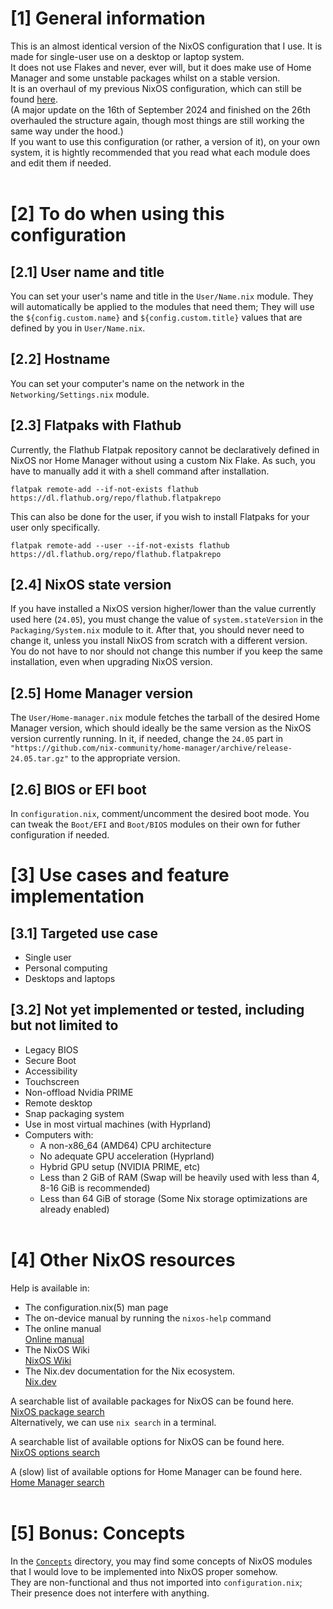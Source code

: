 # [1] General information
This is an almost identical version of the NixOS configuration that I use. It is made for single-user use on a desktop or laptop system. \
It does not use Flakes and never, ever will, but it does make use of Home Manager and some unstable packages whilst on a stable version. \
It is an overhaul of my previous NixOS configuration, which can still be found [here](https://github.com/Atemo-C/OLD-NixOS-Configuration). \
(A major update on the 16th of September 2024 and finished on the 26th overhauled the structure again, though most things are still working the same way under the hood.) \
If you want to use this configuration (or rather, a version of it), on your own system, it is hightly recommended that you read what each module does and edit them if needed. \
&nbsp;
# [2] To do when using this configuration

## [2.1] User name and title
You can set your user's name and title in the `User/Name.nix` module. They will automatically be applied to the modules that need them; They will use the `${config.custom.name}` and `${config.custom.title}` values that are defined by you in `User/Name.nix`.

## [2.2] Hostname
You can set your computer's name on the network in the `Networking/Settings.nix` module.

## [2.3] Flatpaks with Flathub
Currently, the Flathub Flatpak repository cannot be declaratively defined in NixOS nor Home Manager without using a custom Nix Flake. As such, you have to manually add it with a shell command after installation.
```shell
flatpak remote-add --if-not-exists flathub https://dl.flathub.org/repo/flathub.flatpakrepo
```
This can also be done for the user, if you wish to install Flatpaks for your user only specifically.
```shell
flatpak remote-add --user --if-not-exists flathub https://dl.flathub.org/repo/flathub.flatpakrepo
```

## [2.4] NixOS state version
If you have installed a NixOS version higher/lower than the value currently used here (`24.05`), you must change the value of `system.stateVersion` in the `Packaging/System.nix` module to it. After that, you should never need to change it, unless you install NixOS from scratch with a different version. You do not have to nor should not change this number if you keep the same installation, even when upgrading NixOS version.

## [2.5] Home Manager version
The `User/Home-manager.nix` module fetches the tarball of the desired Home Manager version, which should ideally be the same version as the NixOS version currently running. In it, if needed, change the `24.05` part in `"https://github.com/nix-community/home-manager/archive/release-24.05.tar.gz"` to the appropriate version.

## [2.6] BIOS or EFI boot
In `configuration.nix`, comment/uncomment the desired boot mode. You can tweak the `Boot/EFI` and `Boot/BIOS` modules on their own for futher configuration if needed.

# [3] Use cases and feature implementation

## [3.1] Targeted use case
- Single user
- Personal computing
- Desktops and laptops

## [3.2] Not yet implemented or tested, including but not limited to
- Legacy BIOS
- Secure Boot
- Accessibility
- Touchscreen
- Non-offload Nvidia PRIME
- Remote desktop
- Snap packaging system
- Use in most virtual machines (with Hyprland)
- Computers with:
	- A non-x86_64 (AMD64) CPU architecture
	- No adequate GPU acceleration (Hyprland)
	- Hybrid GPU setup (NVIDIA PRIME, etc)
	- Less than 2 GiB of RAM (Swap will be heavily used with less than 4, 8-16 GiB is recommended)
	- Less than 64 GiB of storage (Some Nix storage optimizations are already enabled) \
&nbsp;

# [4] Other NixOS resources
Help is available in:
- The configuration.nix(5) man page
- The on-device manual by running the `nixos-help` command
- The online manual \
	[Online manual](https://nixos.org/manual/nixos/stable/index.html)
- The NixOS Wiki \
  	[NixOS Wiki](https://wiki.nixos.org)
- The Nix.dev documentation for the Nix ecosystem. \
	[Nix.dev](https://nix.dev/)

A searchable list of available packages for NixOS can be found here. \
[NixOS package search](https://search.nixos.org/packages) \
Alternatively, we can use `nix search` in a terminal.

A searchable list of available options for NixOS can be found here. \
[NixOS options search](https://search.nixos.org/options)

A (slow) list of available options for Home Manager can be found here. \
[Home Manager search](https://nix-community.github.io/home-manager/options.xhtml) \
&nbsp;

# [5] Bonus: Concepts
In the [`Concepts`](https://github.com/Atemo-C/NixOS-configuration/tree/main/Concepts) directory, you may find some concepts of NixOS modules that I would love to be implemented into NixOS proper somehow. \
They are non-functional and thus not imported into `configuration.nix`; Their presence does not interfere with anything.
